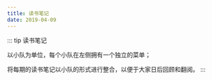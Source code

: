 ```yaml
---
title: 读书笔记
date: 2019-04-09
---
```


::: tip 读书笔记

以小队为单位，每个小队在左侧拥有一个独立的菜单；<br/>

将每期的读书笔记以小队的形式进行整合，以便于大家日后回顾和翻阅。
:::
